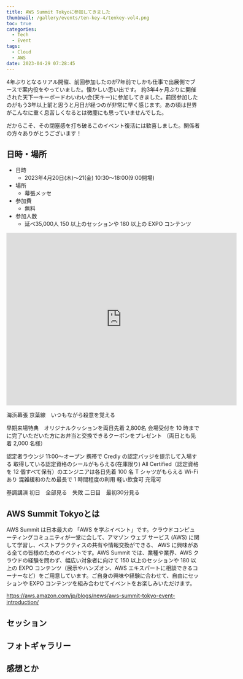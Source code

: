 ```yaml
---
title: AWS Summit Tokyoに参加してきました
thumbnail: /gallery/events/ten-key-4/tenkey-vol4.png
toc: true
categories:
  - Tech
  - Event
tags:
  - Cloud
  - AWS
date: 2023-04-29 07:28:45
---
```


4年ぶりとなるリアル開催、前回参加したのが7年前でしかも仕事で出展側でブースで案内役をやっていました。懐かしい思い出です。
約3年4ヶ月ぶりに開催された天下一キーボードわいわい会(天キー)に参加してきました。前回参加したのがもう3年以上前と思うと月日が経つのが非常に早く感じます。あの頃は世界がこんなに重く息苦しくなるとは微塵にも思っていませんでした。

だからこそ、その閉塞感を打ち破るこのイベント復活には歓喜しました。関係者の方々ありがとうございます！

<!-- more -->

## 日時・場所


- 日時
  - 2023年4月20日(木)〜21(金) 10:30～18:00(9:00開場)
- 場所
  - 幕張メッセ
- 参加費
  - 無料
- 参加人数
  - 延べ35,000人
  150 以上のセッションや 180 以上の EXPO コンテンツ

<iframe src="https://www.google.com/maps/embed?pb=!1m18!1m12!1m3!1d12968.784885449999!2d140.01634698715816!3d35.647536900000006!2m3!1f0!2f0!3f0!3m2!1i1024!2i768!4f13.1!3m3!1m2!1s0x6022821fd52ebfdf%3A0xcec0c09c4bed45e0!2z5bmV5by144Oh44OD44K7!5e0!3m2!1sja!2sjp!4v1682901452471!5m2!1sja!2sjp" width="600" height="450" style="border:0;" allowfullscreen="" loading="lazy" referrerpolicy="no-referrer-when-downgrade"></iframe>

海浜幕張
京葉線　いつもながら殺意を覚える


早期来場特典　オリジナルクッションを両日先着 2,800名
会場受付を 10 時までに完了いただいた方にお弁当と交換できるクーポンをプレゼント （両日とも先着 2,000 名様）

認定者ラウンジ
11:00〜オープン
携帯で Credly の認定バッジを提示して入場する
取得している認定資格のシールがもらえる(在庫限り)
All Certified（認定資格を 12 個すべて保有）のエンジニアは各日先着 100 名 T シャツがもらえる
Wi-Fi あり
混雑緩和のため最長で 1 時間程度の利用
軽い飲食可
充電可

基調講演
初日　全部見る　失敗
二日目　最初30分見る

## AWS Summit Tokyoとは

AWS Summit は日本最大の 「AWS を学ぶイベント」です。クラウドコンピューティングコミュニティが一堂に会して、アマゾン ウェブ サービス (AWS) に関して学習し、ベストプラクティスの共有や情報交換ができる、 AWS に興味がある全ての皆様のためのイベントです。AWS Summit では、業種や業界、AWS クラウドの経験を問わず、幅広い対象者に向けて 150 以上のセッションや 180 以上の EXPO コンテンツ（展示やハンズオン、AWS エキスパートに相談できるコーナーなど）をご用意しています。ご自身の興味や経験に合わせて、自由にセッションや EXPO コンテンツを組み合わせてイベントをお楽しみいただけます。

https://aws.amazon.com/jp/blogs/news/aws-summit-tokyo-event-introduction/

## セッション




## フォトギャラリー



## 感想とか

